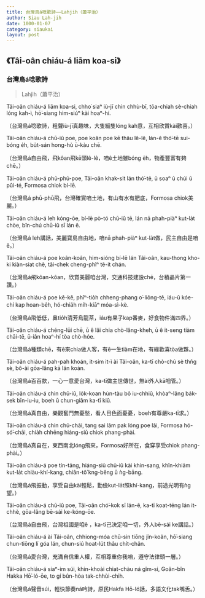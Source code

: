 ```yaml
---
title: 台灣鳥á唸歌詩——Lahjih（蕭平治）
author: Siau Lah-jih
date: 1000-01-07
category: siaukai
layout: post
---
```


## 《Tâi-oân chiáu-á liām koa-si》
### 台灣鳥á唸歌詩		
> Lahjih（蕭平治）

Tâi-oân chiáu-á liām koa-si, chho͘ siaⁿ iù-jī chin chhù-bī, tōa-chiah sè-chiah lóng kah-ì, hō͘-siang him-siúⁿ kài hoaⁿ-hí.

（台灣鳥á唸歌詩，粗聲iù-jī真趣味，大隻細隻lóng kah意，互相欣賞kài歡喜。）
 
 
Tâi-oân chiáu-á chū-iû poe, poe koân poe kē thâu lê-lê, lán-ê thó͘-tē sui-bóng e̍h, bu̍t-sán hong-hù ū-kàu chē.

（台灣鳥á自由飛，飛kôan飛kē頭lê-lê，咱ê土地雖bóng e̍h，物產豐富有夠chē。）
 
 
Tâi-oân chiáu-á phū-phū-poe, Tâi-oân khak-si̍t lán thó͘-tē, ū soaⁿ ū chúi ū pûi-té, Formosa chiok bí-lē.

（台灣鳥á phū-phū飛，台灣確實咱土地，有山有水有肥底，Formosa chiok美麗。）
 
 
Tâi-oân chiáu-á leh kóng-ōe, bí-lē pò-tó chū-iû tē, lán nā phah-piàⁿ kut-la̍t chòe, bîn-chú chū-iû sī lán ê.

（台灣鳥á leh講話，美麗寶島自由地，咱nā phah-piàⁿ kut-la̍t做，民主自由是咱ê。）
 
 
Tâi-oân chiáu-á poe koân-koân, him-sióng bí-lē lán Tâi-oân, kau-thong kho-ki kiàn-siat chē, tâi-chek cheng-phìⁿ tē-it chán.

（台灣鳥á飛kôan-kôan，欣賞美麗咱台灣，交通科技建設chē，台積晶片第一讚。）
 
 
Tâi-oân chiáu-á poe kē-kē, phīⁿ-tio̍h chheng-phang o͘-liông-tê, iáu-ū kóe-chí kap hoan-be̍h, hó-chia̍h mi̍h-kiāⁿ móa-sì-kè.

（台灣鳥á飛低低，鼻tio̍h清芳烏龍茶，iáu有果子kap番麥，好食物件滿四界。）
 
 
Tâi-oân chiáu-á chéng-lūi chē, ū ê lâi chia chò-lâng-kheh, ū ê it-seng tiàm chāi-tē, ū-iân hoaⁿ-hí tòa chò-hóe.

（台灣鳥á種類chē，有ê來chia做人客，有ê一生tiàm在地，有緣歡喜tòa做夥。）
 
 
Tâi-oân chiáu-á pah-pah khoán, it-sim it-ì ài Tâi-oân, ka-tī chò-chú sè thn̂g sè, bô-ài gōa-lâng kā lán koán.

（台灣鳥á百百款，一心一意愛台灣，ka-tī做主世傳世，無ài外人kā咱管。）
 
 
Tâi-oân chiáu-á chin chū-iû, lo̍k-koan hùn-tàu bô iu-chhiû, khòaⁿ-lâng ba̍k-sek bīn-iu-iu, boeh ū chun-giâm ka-tī kiû.

（台灣鳥á真自由，樂觀奮鬥無憂愁，看人目色面憂憂，boeh有尊嚴ka-tī求。）
 
 
Tâi-oân chiáu-á chin chū-chāi, tang sai lâm pak lóng poe lâi, Formosa hó-só͘-chāi, chia̍h chhēng hiáng-siū chiok phang-phài.

（台灣鳥á真自在，東西南北lóng飛來，Formosa好所在，食穿享受chiok phang-phài。）
 
 
Tâi-oân chiáu-á poe tín-tāng, hiáng-siū chū-iû kài khin-sang, khîn-khiām kut-la̍t chiàu-khí-kang, chiân-tô͘ kng-bêng ū ǹg-bāng. 

（台灣鳥á飛振動，享受自由kài輕鬆，勤儉kut-la̍t照khí-kang，前途光明有ǹg望。）
 
 
Tâi-oân chiáu-á chū-iû poe, Tâi-oân chó͘-kok sī lán-ê, ka-tī koat-tēng lán it-chhè, gōa-lâng bē-sái ke-kóng-ōe.

（台灣鳥á自由飛，台灣祖國是咱ê ，ka-tī己決定咱一切，外人bē-sái ke講話。）
 
 
Tâi-oân chiáu-á ài Tâi-oân, chhiong-móa chū-sìn tiōng jîn-koân, hō͘-siang chun-tiōng lí góa lán, chun-siú hoat-lu̍t thâu chi̍t-chân.

（台灣鳥á愛台灣，充滿自信重人權，互相尊重你我咱，遵守法律頭一層。）
 
 
Tâi-oân chiáu-á siaⁿ-im súi, khin-khoài chiat-chàu ná gîm-si, Goân-bîn Hakka Hō͘-ló-ōe, to gí bûn-hòa tak-chhùi-chi̍h.

（台灣鳥á聲音súi，輕快節奏ná吟詩，原民Hakfa Hō-ló話，多語文化tak嘴舌。）
 
 
